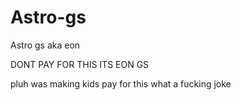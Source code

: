 # Astro-gs
Astro gs aka eon 

DONT PAY FOR THIS ITS EON GS 

pluh was making kids pay for this what a fucking joke 
